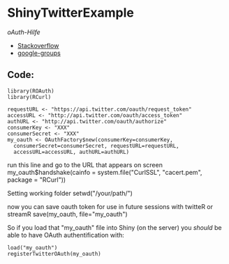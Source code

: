ShinyTwitterExample
===================

*oAuth-Hilfe*
+ [Stackoverflow](http://stackoverflow.com/questions/15713073/twitter-help-unable-to-authorize-even-with-registering)
+ [google-groups](https://groups.google.com/forum/?fromgroups#!searchin/shiny-discuss/twitter/shiny-discuss/dXkb6WqeCTE/CeSen29DEGAJ)

## Code:
    library(ROAuth)
    library(RCurl)
    
    requestURL <- "https://api.twitter.com/oauth/request_token"
    accessURL <- "http://api.twitter.com/oauth/access_token"
    authURL <- "http://api.twitter.com/oauth/authorize"
    consumerKey <- "XXX"
    consumerSecret <- "XXX"
    my_oauth <- OAuthFactory$new(consumerKey=consumerKey,
      consumerSecret=consumerSecret, requestURL=requestURL,
      accessURL=accessURL, authURL=authURL)

run this line and go to the URL that appears on screen
    my_oauth$handshake(cainfo = system.file("CurlSSL", "cacert.pem", package = "RCurl"))

Setting working folder
    setwd("/your/path/")

now you can save oauth token for use in future sessions with twitteR or streamR
    save(my_oauth, file="my_oauth")

So if you load that "my_oauth" file into Shiny (on the server) you *should* be able to have OAuth authentification with:

    load("my_oauth")
    registerTwitterOAuth(my_oauth)